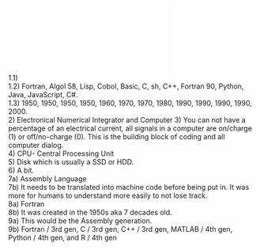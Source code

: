 1.1) ![FinishedProgLangChart](FinishedprogLangChartPuzzle.pdf)   
  1.2) Fortran, Algol 58, Lisp, Cobol, Basic,    C,   sh,  C++, Fortran 90, Python, Java, JavaScript,   C#.    
    1.3)    1950,     1950, 1950,  1950,  1960, 1970, 1970, 1980,       1990,   1990, 1990,       1990, 2000.  
2) Electronical Numerical Integrator and Computer
3) You can not have a percentage of an electrical current, all signals in a computer are on/charge (1) or off/no-charge (0). This is the building block of coding and all computer dialog.  
4) CPU- Central Processing Unit  
5) Disk which is usually a SSD or HDD.  
6) A bit.  
7a) Assembly Language  
  7b) It needs to be translated into machine code before being put in. It was more for humans to understand more easily to not lose track.  
8a) Fortran  
  8b) It was created in the 1950s aka 7 decades old.  
9a) This would be the Assembly generation.  
  9b) Fortran / 3rd gen, C / 3rd gen, C++ / 3rd gen, MATLAB / 4th gen, Python / 4th gen, and R / 4th gen   
